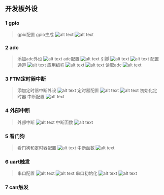 ## 开发板外设
### 1 gpio
> gpio配置
> gpio生成
> ![alt text](image.png)
> ![alt text](image-1.png)

### 2 adc
> 添加adc外设
> ![alt text](image-2.png)
> adc配置
> ![alt text](image-3.png)
> 引脚
> ![alt text](image-4.png)
> ![alt text](image-5.png)
> 配置通道
> ![alt text](image-6.png)
> 应用编程
> ![alt text](image-7.png)
> ![alt text](image-8.png)
> 读取adc
> ![alt text](image-9.png)

### 3 FTM定时器中断
> 添加定时器中断外设
> ![alt text](image-10.png)
> 定时器配置
> ![alt text](image-11.png)
> ![alt text](image-12.png)
> 初始化定时器 中断配置
> ![alt text](image-13.png)

### 4 外部中断
> 外部中断
> ![alt text](image-14.png)
> 中断函数
> ![alt text](image-15.png)

### 5 看门狗
> 看门狗和定时器配置
> ![alt text](image-16.png)
> 中断函数
> ![alt text](image-17.png)

### 6 uart触发
> 串口配置
> ![alt text](image-18.png)
> ![alt text](image-19.png)
> 串口初始化
> ![alt text](image-20.png)
> ![alt text](image-21.png)

### 7 can触发
